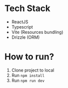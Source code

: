 # Tech Stack
- ReactJS
- Typescript
- Vite (Resources bundling)
- Drizzle (ORM)

# How to run?
1. Clone project to local
2. Run `npm install`
3. Run `npm run dev`
